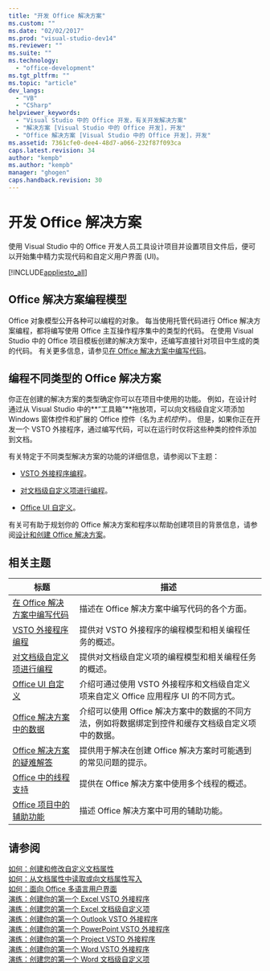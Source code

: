 ```yaml
---
title: "开发 Office 解决方案"
ms.custom: ""
ms.date: "02/02/2017"
ms.prod: "visual-studio-dev14"
ms.reviewer: ""
ms.suite: ""
ms.technology: 
  - "office-development"
ms.tgt_pltfrm: ""
ms.topic: "article"
dev_langs: 
  - "VB"
  - "CSharp"
helpviewer_keywords: 
  - "Visual Studio 中的 Office 开发，有关开发解决方案"
  - "解决方案 [Visual Studio 中的 Office 开发]，开发"
  - "Office 解决方案 [Visual Studio 中的 Office 开发]，开发"
ms.assetid: 7361cfe0-dee4-48d7-a066-232f87f093ca
caps.latest.revision: 34
author: "kempb"
ms.author: "kempb"
manager: "ghogen"
caps.handback.revision: 30
---
```

# 开发 Office 解决方案
  使用 Visual Studio 中的 Office 开发人员工具设计项目并设置项目文件后，便可以开始集中精力实现代码和自定义用户界面 \(UI\)。  
  
 [!INCLUDE[appliesto_all](../vsto/includes/appliesto-all-md.md)]  
  
## Office 解决方案编程模型  
 Office 对象模型公开各种可以编程的对象。 每当使用托管代码进行 Office 解决方案编程，都将编写使用 Office 主互操作程序集中的类型的代码。 在使用 Visual Studio 中的 Office 项目模板创建的解决方案中，还编写直接针对项目中生成的类的代码。 有关更多信息，请参见[在 Office 解决方案中编写代码](../vsto/writing-code-in-office-solutions.md)。  
  
## 编程不同类型的 Office 解决方案  
 你正在创建的解决方案的类型确定你可以在项目中使用的功能。 例如，在设计时通过从 Visual Studio 中的**“工具箱”**拖放项，可以向文档级自定义项添加 Windows 窗体控件和扩展的 Office 控件（名为*主机控件*）。 但是，如果你正在开发一个 VSTO 外接程序，通过编写代码，可以在运行时仅将这些种类的控件添加到文档。  
  
 有关特定于不同类型解决方案的功能的详细信息，请参阅以下主题：  
  
-   [VSTO 外接程序编程](../vsto/programming-vsto-add-ins.md)。  
  
-   [对文档级自定义项进行编程](../vsto/programming-document-level-customizations.md)。  
  
-   [Office UI 自定义](../vsto/office-ui-customization.md)。  
  
 有关可有助于规划你的 Office 解决方案和程序以帮助创建项目的背景信息，请参阅[设计和创建 Office 解决方案](../vsto/designing-and-creating-office-solutions.md)。  
  
## 相关主题  
  
|标题|描述|  
|--------|--------|  
|[在 Office 解决方案中编写代码](../vsto/writing-code-in-office-solutions.md)|描述在 Office 解决方案中编写代码的各个方面。|  
|[VSTO 外接程序编程](../vsto/programming-vsto-add-ins.md)|提供对 VSTO 外接程序的编程模型和相关编程任务的概述。|  
|[对文档级自定义项进行编程](../vsto/programming-document-level-customizations.md)|提供对文档级自定义项的编程模型和相关编程任务的概述。|  
|[Office UI 自定义](../vsto/office-ui-customization.md)|介绍可通过使用 VSTO 外接程序和文档级自定义项来自定义 Office 应用程序 UI 的不同方式。|  
|[Office 解决方案中的数据](../vsto/data-in-office-solutions.md)|介绍可以使用 Office 解决方案中的数据的不同方法，例如将数据绑定到控件和缓存文档级自定义项中的数据。|  
|[Office 解决方案的疑难解答](../vsto/troubleshooting-office-solutions.md)|提供用于解决在创建 Office 解决方案时可能遇到的常见问题的提示。|  
|[Office 中的线程支持](../vsto/threading-support-in-office.md)|提供在 Office 解决方案中使用多个线程的概述。|  
|[Office 项目中的辅助功能](../vsto/accessibility-in-office-projects.md)|描述 Office 解决方案中可用的辅助功能。|  
  
## 请参阅  
 [如何：创建和修改自定义文档属性](../vsto/how-to-create-and-modify-custom-document-properties.md)   
 [如何：从文档属性中读取或向文档属性写入](../vsto/how-to-read-from-and-write-to-document-properties.md)   
 [如何：面向 Office 多语言用户界面](../vsto/how-to-target-the-office-multilingual-user-interface.md)   
 [演练：创建你的第一个 Excel VSTO 外接程序](../vsto/walkthrough-creating-your-first-vsto-add-in-for-excel.md)   
 [演练：创建您的第一个 Excel 文档级自定义项](../vsto/walkthrough-creating-your-first-document-level-customization-for-excel.md)   
 [演练：创建你的第一个 Outlook VSTO 外接程序](../vsto/walkthrough-creating-your-first-vsto-add-in-for-outlook.md)   
 [演练：创建你的第一个 PowerPoint VSTO 外接程序](../vsto/walkthrough-creating-your-first-vsto-add-in-for-powerpoint.md)   
 [演练：创建你的第一个 Project VSTO 外接程序](../vsto/walkthrough-creating-your-first-vsto-add-in-for-project.md)   
 [演练：创建你的第一个 Word VSTO 外接程序](../vsto/walkthrough-creating-your-first-vsto-add-in-for-word.md)   
 [演练：创建您的第一个 Word 文档级自定义项](../vsto/walkthrough-creating-your-first-document-level-customization-for-word.md)  
  
  